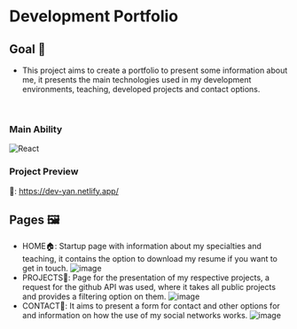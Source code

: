 # Development Portfolio
## Goal 🔨
- This project aims to create a portfolio to present some information about me, it presents the main technologies used in my development environments, teaching, developed projects and contact options.
<br>

###  Main Ability 
![React](https://img.shields.io/badge/React-20232A?style=for-the-badge&logo=react&logoColor=61DAFB)

### Project Preview 
👀: https://dev-yan.netlify.app/ <br>

 ## Pages 🖼️
 -  HOME🏠: Startup page with information about my specialties and teaching, it contains the option to download my resume if you want to get in touch.
![image](https://github.com/user-attachments/assets/0e9956dd-2ce0-477a-9629-99a72e1f89cd)
 -  PROJECTS🔑: Page for the presentation of my respective projects, a request for the github API was used, where it takes all public projects and provides a filtering option on them.
![image](https://github.com/user-attachments/assets/163e8676-b804-43af-9c1d-09a529bb61c0)
 -  CONTACT📱:  It aims to present a form for contact and other options for and information on how the use of my social networks works.
![image](https://github.com/user-attachments/assets/583c6f8d-66a0-49a1-94eb-e411566bccb8)




